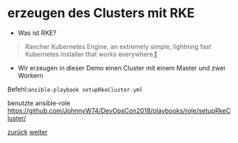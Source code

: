 erzeugen des Clusters mit RKE
===

* Was ist RKE?

>Rancher Kubernetes Engine, an extremely simple, lightning fast Kubernetes installer that works everywhere.[1]

* Wir erzeugen in dieser Demo einen Cluster mit einem Master und zwei Workern

Befehl:```ansible-playbook setupRkeCluster.yml```


benutzte ansible-role https://github.com/JohnnyW74/DevOpsCon2018/playbooks/role/setupRkeCluster/

[1]: https://github.com/rancher/rke

[zurück](https://github.com/JohnnyW74/DevOpsCon2018/blob/master/doc/09-install-docker.md) [weiter](https://github.com/JohnnyW74/DevOpsCon2018/blob/master/doc/11-install-kubectl.md)

